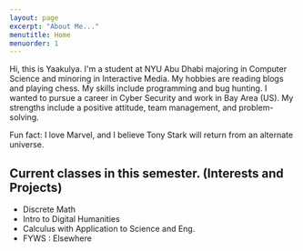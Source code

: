 ```yaml
---
layout: page
excerpt: "About Me..."
menutitle: Home
menuorder: 1
---
```


Hi, this is Yaakulya. I'm a student at NYU Abu Dhabi majoring in Computer Science and minoring in Interactive Media. My hobbies are reading blogs and playing chess. My skills include programming and bug hunting. I wanted to pursue a career in Cyber Security and work in Bay Area (US). My strengths include a positive attitude, team management, and problem-solving. 

Fun fact: I love Marvel, and I believe Tony Stark will return from an alternate universe. 

## Current classes in this semester.  (Interests and Projects)

- Discrete Math
- Intro to Digital Humanities
- Calculus with Application to Science and Eng. 
- FYWS : Elsewhere 

